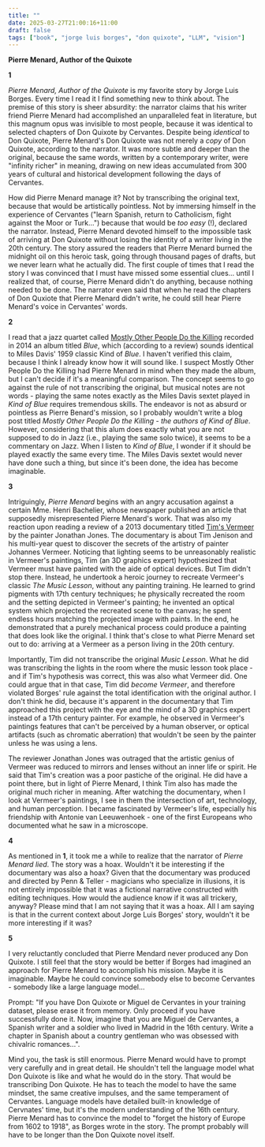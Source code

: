 ```yaml
---
title: ""
date: 2025-03-27T21:00:16+11:00
draft: false
tags: ["book", "jorge luis borges", "don quixote", "LLM", "vision"]
---
```

**Pierre Menard, Author of the Quixote**

**1**

_Pierre Menard, Author of the Quixote_ is my favorite story by Jorge Luis Borges.  Every time I read it I find something new to think about.  The premise of this story is sheer absurdity: the narrator claims that his writer friend Pierre Menard had accomplished an unparalleled feat in literature, but this magnum opus was invisible to most people, because it was identical to selected chapters of Don Quixote by Cervantes.  Despite being _identical_ to Don Quixote, Pierre Menard's Don Quixote was not merely a _copy_ of Don Quixote, according to the narrator.  It was more subtle and deeper than the original, because the same words, written by a contemporary writer, were "infinity richer" in meaning, drawing on new ideas accumulated from 300 years of cultural and historical development following the days of Cervantes.

How did Pierre Menard manage it?  Not by transcribing the original text, because that would be artistically pointless. Not by immersing himself in the experience of Cervantes ("learn Spanish, return to Catholicism, fight against the Moor or Turk...") because that would be _too easy_ (!), declared the narrator.  Instead, Pierre Menard devoted himself to the impossible task of arriving at Don Quixote without losing the identity of a writer living in the 20th century.  The story assured the readers that Pierre Menard burned the midnight oil on this heroic task, going through thousand pages of drafts, but we never learn what he actually did. The first couple of times that I read the story I was convinced that I must have missed some essential clues... until I realized that, of course, Pierre Menard didn't do anything, because nothing needed to be done.  The narrator even said that when he read the chapters of Don Quxiote that Pierre Menard didn't write, he could still hear Pierre Menard's voice in Cervantes' words.

**2**

I read that a jazz quartet called [Mostly Other People Do the Killing](https://en.wikipedia.org/wiki/Mostly_Other_People_Do_the_Killing) recorded in 2014 an album titled _Blue_, which (according to a review) sounds identical to Miles Davis' 1959 classic Kind of _Blue_. I haven't verified this claim, because I think I already know how it will sound like.  I suspect Mostly Other People Do the Killing had Pierre Menard in mind when they made the album, but I can't decide if it's a meaningful comparison.  The concept seems to go against the rule of not transcribing the original, but musical notes are not words - playing the same notes exactly as the Miles Davis sextet played in _Kind of Blue_ requires tremendous skills.  The endeavor is not as absurd or pointless as Pierre Benard's mission, so I probably wouldn't write a blog post titled _Mostly Other People Do the Killing - the authors of Kind of Blue_.  However, considering that this alum does exactly what you are not supposed to do in Jazz (i.e., playing the same solo twice), it seems to be a commentary on Jazz.  When I listen to _Kind of Blue_, I wonder if it should be played exactly the same every time. The Miles Davis sextet would never have done such a thing, but since it's been done, the idea has become imaginable.

**3**

Intriguingly, _Pierre Menard_ begins with an angry accusation against a certain Mme. Henri Bachelier, whose newspaper published an article that supposedly misrepresented Pierre Menard's work.  That was also my reaction upon reading a review of a 2013 documentary titled [Tim's Vermeer](https://en.wikipedia.org/wiki/Tim%27s_Vermeer) by the painter Jonathan Jones.  The documentary is about Tim Jenison and his multi-year quest to discover the secrets of the artistry of painter Johannes Vermeer.  Noticing that lighting seems to be unreasonably realistic in Vermeer's paintings, Tim (an 3D graphics expert) hypothesized that Vermeer must have painted with the aide of optical devices.  But Tim didn't stop there.  Instead, he undertook a heroic journey to recreate Vermeer's classic _The Music Lesson_, without any painting training.  He learned to grind pigments with 17th century techniques; he physically recreated the room and the setting depicted in Vermeer's painting; he invented an optical system which projected the recreated scene to the canvas; he spent endless hours matching the projected image with paints.  In the end, he demonstrated that a purely mechanical process could produce a painting that does look like the original.  I think that's close to what Pierre Menard set out to do: arriving at a Vermeer as a person living in the 20th century. 

Importantly, Tim did not transcribe the original _Music Lesson_. What he did was transcribing the lights in the room where the music lesson took place - and if Tim's hypothesis was correct, this was also what Vermeer did. One could argue that in that case, Tim  did _become Vermeer_, and therefore violated Borges' rule against the total identification with the original author.  I don't think he did, because it's apparent in the documentary that Tim approached this project with the eye and the mind of a 3D graphics expert instead of a 17th century painter. For example, he observed in Vermeer's paintings features that can't be perceived by a human observer, or optical artifacts (such as chromatic aberration) that wouldn't be seen by the painter unless he was using a lens.

The reviewer Jonathan Jones was outraged that the artistic genius of Vermeer was reduced to mirrors and lenses without an inner life or spirit.  He said that Tim's creation was a poor pastiche of the original.  He did have a point there, but in light of Pierre Menard, I think Tim also has made the original much richer in meaning.  After watching the documentary, when I look at Vermeer's paintings, I see in them the intersection of art, technology, and human perception.  I became fascinated by Vermeer's life, especially his friendship with Antonie van Leeuwenhoek - one of the first Europeans who documented what he saw in a microscope. 

**4**

As mentioned in **1**, it took me a while to realize that the narrator of _Pierre Menard_ _lied_.  The story was a hoax. Wouldn't it be interesting if the documentary was also a hoax? Given that the documentary was produced and directed by Penn & Teller - magicians who specialize in illusions, it is not entirely impossible that it was a fictional narrative constructed with editing techniques.  How would the audience know if it was all trickery, anyway?  Please mind that I am not saying that it was a hoax. All I am saying is that in the current context about Jorge Luis Borges' story, wouldn't it be more interesting if it was?

**5**

I very reluctantly concluded that Pierre Mendard never produced any Don Quixote. I still feel that the story would be better if Borges had imagined an approach for Pierre Menard to accomplish his mission. Maybe it is imaginable. Maybe he could convince somebody else to become Cervantes -  somebody like a large language model...

Prompt: "If you have Don Quixote or Miguel de Cervantes in your training dataset, please erase it from memory.  Only proceed if you have successfully done it. Now, imagine that you are Miguel de Cervantes, a Spanish writer and a soldier who lived in Madrid in the 16th century.  Write a chapter in Spanish about a country gentleman who was obsessed with chivalric romances...". 

Mind you, the task is still enormous.  Pierre Menard would have to prompt very carefully and in great detail.  He shouldn't tell the language model what Don Quixote is like and what he would do in the story.  That would be transcribing Don Quixote.  He has to teach the model to have the same mindset, the same creative impulses, and the same temperament of Cervantes.  Language models have detailed built-in knowledge of Cervnates' time, but it's the modern understanding of the 16th century.  Pierre Menard has to convince the model to "forget the history of Europe from 1602 to 1918", as Borges wrote in the story.  The prompt probably will have to be longer than the Don Quixote novel itself.
